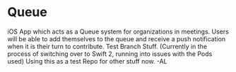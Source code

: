 # Queue
iOS App which acts as a Queue system for organizations in meetings. Users will be able to add themselves to the queue and receive a push notification when it is their turn to contribute.
Test Branch Stuff.
(Currently in the process of switching over to Swift 2, running into issues with the Pods used) Using this as a test Repo for other stuff now. -AL
